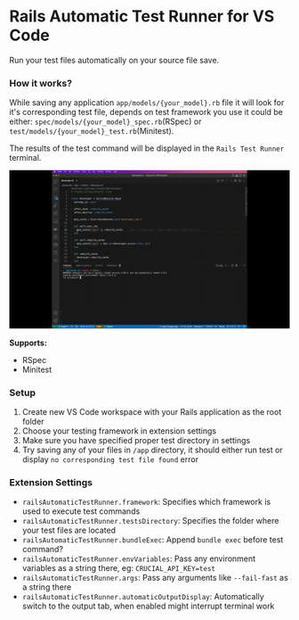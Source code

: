 # Rails Automatic Test Runner for VS Code

Run your test files automatically on your source file save.

### How it works?
While saving any application `app/models/{your_model}.rb` file it will look for it's corresponding test file, depends on test framework you use it could be either: `spec/models/{your_model}_spec.rb`(RSpec) or `test/models/{your_model}_test.rb`(Minitest).

The results of the test command will be displayed in the `Rails Test Runner` terminal.

![Example output](https://raw.githubusercontent.com/matuszewskijan/vs-code-rails-automatic-test-runner/1ba9ee869c5779d254b1d9909536aae63c4c0026/images/VS-Code-Rails-automatic-test-runner.gif)

**Supports:**
- RSpec
- Minitest

### Setup
1. Create new VS Code workspace with your Rails application as the root folder
1. Choose your testing framework in extension settings
1. Make sure you have specified proper test directory in settings
1. Try saving any of your files in `/app` directory, it should either run test or display `no corresponding test file found` error

### Extension Settings
* `railsAutomaticTestRunner.framework`: Specifies which framework is used to execute test commands
* `railsAutomaticTestRunner.testsDirectory`: Specifies the folder where your test files are located
* `railsAutomaticTestRunner.bundleExec`: Append `bundle exec` before test command?
* `railsAutomaticTestRunner.envVariables`: Pass any environment variables as a string there, eg: `CRUCIAL_API_KEY=test`
* `railsAutomaticTestRunner.args`: Pass any arguments like `--fail-fast` as a string there
* `railsAutomaticTestRunner.automaticOutputDisplay`: Automatically switch to the output tab, when enabled might interrupt terminal work
